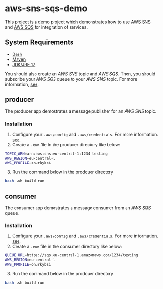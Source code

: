 # aws-sns-sqs-demo

This project is a demo project which demonstrates how to use [AWS SNS](https://docs.aws.amazon.com/sns/latest/dg/welcome.html) and [AWS SQS](https://docs.aws.amazon.com/AWSSimpleQueueService/latest/SQSDeveloperGuide/welcome.html) for integration of services.

## System Requirements
* [Bash](https://www.gnu.org/software/bash/)
* [Maven](https://maven.apache.org/)
* [JDK/JRE 17](https://www.oracle.com/java/technologies/javase/jdk17-archive-downloads.html)

You should also create an _AWS SNS_ topic and _AWS SQS_. Then, you should subscribe your _AWS SQS_ queue to your _AWS SNS_ topic. For more information, [see](https://docs.aws.amazon.com/sns/latest/dg/subscribe-sqs-queue-to-sns-topic.html).

## producer

The producer app demostrates a message publisher for an _AWS SNS_ topic.

### Installation
1. Configure your `.aws/config` and `.aws/credentials`. For more information. [see](https://docs.aws.amazon.com/sdkref/latest/guide/file-format.html).
2. Create a `.env` file in the producer directory like below:

```bash
TOPIC_ARN=arn:aws:sns:eu-central-1:1234:testing
AWS_REGION=eu-central-1
AWS_PROFILE=onurkybsi
```

3. Run the command below in the prodcuer directory

```bash
bash .sh build run
```

## consumer

The consumer app demostrates a message consumer from an _AWS SQS_ queue.

### Installation
1. Configure your `.aws/config` and `.aws/credentials`. For more information. [see](https://docs.aws.amazon.com/sdkref/latest/guide/file-format.html).
2. Create a `.env` file in the consumer directory like below:

```bash
QUEUE_URL=https://sqs.eu-central-1.amazonaws.com/1234/testing
AWS_REGION=eu-central-1
AWS_PROFILE=onurkybsi
```

3. Run the command below in the prodcuer directory

```bash
bash .sh build run
```